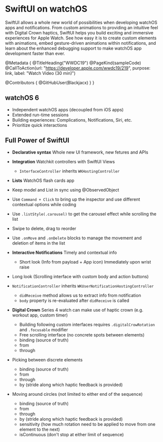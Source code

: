 # SwiftUI on watchOS

SwiftUI allows a whole new world of possibilities when developing watchOS apps and notifications. From custom animations to providing an intuitive feel with Digital Crown haptics, SwiftUI helps you build exciting and immersive experiences for Apple Watch. See how easy it is to create custom elements with animations, embed gesture-driven animations within notifications, and learn about the enhanced debugging support to make watchOS app development faster than ever.

@Metadata {
   @TitleHeading("WWDC19")
   @PageKind(sampleCode)
   @CallToAction(url: "https://developer.apple.com/wwdc19/219", purpose: link, label: "Watch Video (30 min)")

   @Contributors {
      @GitHubUser(Blackjacx)
   }
}



## watchOS 6

- Independent watchOS apps (decoupled from iOS apps)
- Extended run-time sessions
- Building experiences: Complications, Notifications, Siri, etc.
- Prioritize quick interactions


## Full Power of SwiftUI

- **Declarative syntax** Whole new UI framework, new fetures and APIs
- **Integration** Watchkit controllers with SwiftUI Views 
  - `InterfaceController` inherits `WKHostingController`

- **Lists** WatchOS flash cards app
- Keep model and List in sync using @ObservedObject
- Use `Command + Click` to bring up the inspector and use different contextual options while coding
- Use `.listStyle(.carousel)` to get the carousel effect while scrolling the list
- Swipe to delete, drag to reorder
- Use `.onMove` and `.onDelete` blocks to manage the movement and deletion of items in the list
- **Interactive Notifications** Timely and contextual info
  - Short look (Info from payload + App icon) Immediately upon wrist raise

- Long look (Scrolling interface with custom body and action buttons)
- `NotificationController` inherits `WKUserNotificationHostingController`
  - `didReceive` method allows us to extract info from notification
  - `body` property is re-evaluated after `didReceive` is called

- **Digital Crown** Series 4 watch can make use of haptic crown (e.g. workout app, custom timer)
  - Building following custom interfaces requires `.digitalCrowRotation` and `.focusable` modifier
  - Free scrolling interface (no concrete spots between elements)
  - binding (source of truth)
  - from
  - through

- Picking between discrete elements
  - binding (source of truth)
  - from
  - through
  - by (stride along which haptic feedback is provided)

- Moving around circles (not limited to either end of the sequence) 
  - binding (source of truth)
  - from
  - through
  - by (stride along which haptic feedback is provided)
  - sensitivity (how much rotation need to be applied to move from one element to the next)
  - isContinuous (don't stop at either limit of sequence)
